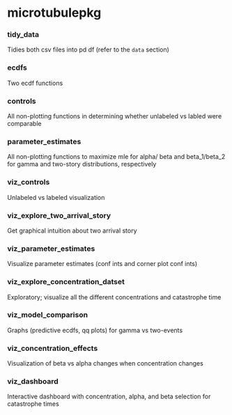 # microtubulepkg

### tidy_data
Tidies both csv files into pd df (refer to the `data` section)

### ecdfs
Two ecdf functions

### controls
All non-plotting functions in determining whether unlabeled vs labled were comparable

### parameter_estimates
All non-plotting functions to maximize mle for alpha/ beta and beta_1/beta_2 for gamma and two-story distributions, respectively

### viz_controls
Unlabeled vs labeled visualization

### viz_explore_two_arrival_story
Get graphical intuition about two arrival story

### viz_parameter_estimates
Visualize parameter estimates (conf ints and corner plot conf ints)

### viz_explore_concentration_datset
Exploratory; visualize all the different concentrations and  catastrophe time

### viz_model_comparison
Graphs (predictive ecdfs, qq plots) for gamma vs two-events

### viz_concentration_effects
Visualization of beta vs alpha changes when concentration changes

### viz_dashboard
Interactive dashboard with concentration, alpha, and beta selection for catastrophe times
